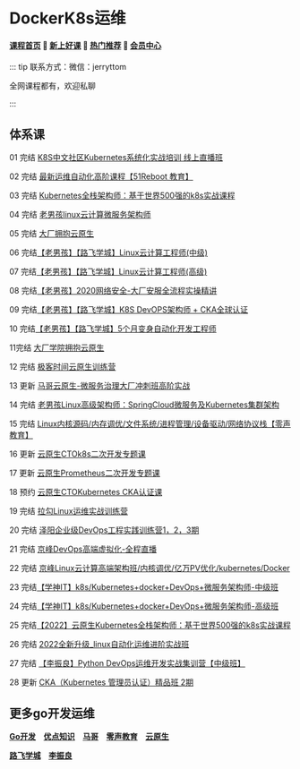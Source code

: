 # DockerK8s运维

#### [**课程首页**](../../README.md) 💖 [**新上好课**](./xshk.md) 💖 [**热门推荐**](./rmtj.md) 💖 [**会员中心**](./vip.md)

::: tip
联系方式：微信：jerryttom

全网课程都有，欢迎私聊

:::

## **体系课**

01 完结 [K8S中文社区Kubernetes系统化实战培训 线上直播班](https://www.bagevent.com/event/5951498)

02 完结 [最新运维自动化高阶课程【51Reboot 教育】](https://ke.qq.com/course/3138265)

03 完结 [Kubernetes全栈架构师：基于世界500强的k8s实战课程](https://ke.qq.com/course/2738602)

04 完结 [老男孩linux云计算微服务架构师](https://edu.51cto.com/course/24320.html)

05 完结 [大厂拥抱云原生](https://www.itdachang.com/)

06 完结[【老男孩】【路飞学城】Linux云计算工程师(中级)](https://www.luffycity.com/employment-course/2/detail)

07 完结[【老男孩】【路飞学城】Linux云计算工程师(高级)](https://www.luffycity.com/employment-course/3/detail)

08 完结[【老男孩】2020网络安全-大厂安服全流程实操精讲](https://edu.51cto.com/topic/3161.html)

09 完结[【老男孩】【路飞学城】K8S DevOPS架构师 + CKA全球认证](https://www.luffycity.com/light-course)

10 完结[【老男孩】【路飞学城】5个月变身自动化开发工程师](https://www.luffycity.com/light-course/automation-python)

11完结 [大厂学院拥抱云原生](https://www.itdachang.com/)

12 完结 [极客时间云原生训练营](https://time.geekbang.org/article/393711)

13 更新 [马哥云原生-微服务治理大厂冲刺班高阶实战](https://ke.qq.com/course/340397)

14 完结 [老男孩Linux高级架构师：SpringCloud微服务及Kubernetes集群架构](https://ke.qq.com/course/2772849)

15 完结 [Linux内核源码/内存调优/文件系统/进程管理/设备驱动/网络协议栈【零声教育】](https://ke.qq.com/course/3294666)

16 更新 [云原生CTOk8s二次开发专题课](https://appc3qeyofl7606.h5.xiaoeknow.com/v1/goods/goods_detail/p_61837e09e4b0d721e3af2f0d)

17 更新 [云原生Prometheus二次开发专题课](https://appc3qeyofl7606.h5.xiaoeknow.com/v1/goods/goods_detail/p_61ee7d43e4b02b8258466a18)

18 预约 [云原生CTOKubernetes CKA认证课](https://appc3qeyofl7606.h5.xiaoeknow.com/v1/goods/goods_detail/p_61f3a009e4b066e960820902)

19 完结 [拉勾Linux运维实战训练营](https://edu.lagou.com/growth/sem/operations.html)

20 完结 [泽阳企业级DevOps工程实践训练营1，2，3期](https://ke.qq.com/course/3456756)

21 完结 [京峰DevOps高端虚拟化-全程直播](https://ke.qq.com/course/297413)

22 完结 [京峰Linux云计算高端架构班/内核调优/亿万PV优化/kubernetes/Docker](https://ke.qq.com/course/232664)

23 完结[【学神IT】k8s/Kubernetes+docker+DevOps+微服务架构师-中级班](https://ke.qq.com/course/334820)

24 完结[【学神IT】k8s/Kubernetes+docker+DevOps+微服务架构师-高级班](https://ke.qq.com/course/449387)

25 完结[【2022】云原生Kubernetes全栈架构师：基于世界500强的k8s实战课程](https://medu.51cto.com/course/23845.html)

26 完结 [2022全新升级_linux自动化运维进阶实战班](https://ke.qq.com/course/393257)

27 完结 [【李振良】Python DevOps运维开发实战集训营【中级班】](https://ke.qq.com/course/320021)

28 更新 [CKA（Kubernetes 管理员认证）精品班 2期](https://e.51cto.com/training_1085.html)



## **更多go开发运维**

[**Go开发**](./Go.md) [**优点知识**](./youdian.md) [**马哥**](./mage.md) [**零声教育**](./lsjy.md) [**云原生**](./yunyuansheng.md)

[**路飞学城**](./lufei.md) [**李振良**](./lizhenliang.md)

